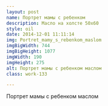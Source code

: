 ```yaml
---
layout: post
name: Портрет мамы с ребенком
description: Масло на холсте 50x60
style: oil
date: 2014-12-01 11:11:14
img: Portret_mamy_s_rebenkom_maslom
imgBigWidth: 744
imgBigHeight: 1077
imgWidth: 190
imgHeight: 275
alt: Портрет мамы с ребенком маслом
class: work-133

---
```


Портрет мамы с ребенком маслом